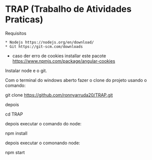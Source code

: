 # TRAP (Trabalho de Atividades Praticas) 


Requisitos

	* Nodejs https://nodejs.org/en/download/
	* Git https://git-scm.com/downloads
    

- caso der erro de cookies installar este pacote https://www.npmjs.com/package/angular-cookies

Instalar node e o git.

Com o terminal do windows aberto fazer o clone do projeto usando o comando:

 git clone https://github.com/ronnyarruda20/TRAP.git

depois 

 cd TRAP 

depois executar o comando do node:

 npm install 

depois executar o comonando node: 

 npm start
